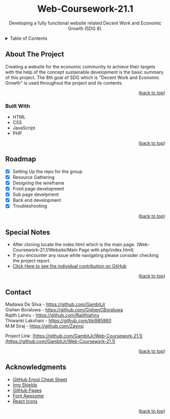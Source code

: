 <div id="top"></div>
<h1 align="center">Web-Coursework-21.1</h1>
<p align="center">Developing a fully functional website related Decent Work and Economic Growth (SDG 8). </p>
<details>
  <summary>Table of Contents</summary>
  <ol>
    <li>
      <a href="#about-the-project">About The Project</a>
      <ul>
        <li><a href="#built-with">Built With</a></li>
      </ul>
    <li><a href="#roadmap">Roadmap</a></li>
    <li><a href="#special-notes">Special Notes (READ!) </a></li>
    <li><a href="#contact">Contact</a></li>
    <li><a href="#acknowledgments">Acknowledgments</a></li>
    
  </ol>
</details>


## About The Project
Creating a website for the economic community to achieve their targets with the help of the concept sustainable development is the basic summary of this project. The 8th goal of SDG which is "Decent Work and Economic Growth" is used throughout the project and its contents. 

<p align="right">(<a href="#top">back to top</a>)</p>

### Built With
* HTML
* CSS
* JavaScript
* PHP

<p align="right">(<a href="#top">back to top</a>)</p>

## Roadmap
- [x] Setting Up the repo for the group
- [x] Resource Gathering
- [x] Designing the wireframe
- [x] Front page development
- [x] Sub page develpment
- [x] Back end development
- [x] Troubleshooting

<p align="right">(<a href="#top">back to top</a>)</p>

## Special Notes
- After cloning locate the index.html which is the main page. (Web-Coursework-21.1/Website/Main Page with php/index.html)
- If you encounter any issue while navigating please consider checking the project report.
- <a href="https://github.com/TerribleCodes/Web-Coursework-21.1/graphs/contributors?from=2022-01-02&to=2022-03-03&type=c" target="_blank">Click Here to see the individual contribution on GitHub</a>

<p align="right">(<a href="#top">back to top</a>)</p>

## Contact
Madawa De Silva - https://github.com/GambitJr  
Gishen Boraluwa -  https://github.com/GishenCBoraluwa  
Rajith Lahiru - https://github.com/Rajithlahiru  
Thiwanki Lakshani - https://github.com/tiki985860  
M.M Siraj  - https://github.com/Zaynsj  

Project Link: [https://github.com/GambitJr/Web-Coursework-21.1](https://github.com/GambitJr/Web-Coursework-21.1)

<p align="right">(<a href="#top">back to top</a>)</p>

## Acknowledgments
* [GitHub Emoji Cheat Sheet](https://www.webpagefx.com/tools/emoji-cheat-sheet)
* [Img Shields](https://shields.io)
* [GitHub Pages](https://pages.github.com)
* [Font Awesome](https://fontawesome.com)
* [React Icons](https://react-icons.github.io/react-icons/search)

<p align="right">(<a href="#top">back to top</a>)</p>
